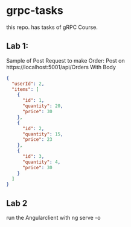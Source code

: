 # grpc-tasks
this repo. has tasks of gRPC Course.

Lab 1: 
-------------------------------------------------------------------
Sample of Post Request to make Order: 
Post on https://localhost:5001/api/Orders
With Body
```json
{
  "userId": 2,
  "items": [
    {
      "id": 1,
      "quantity": 20,
      "price": 30
    },
	{
      "id": 2,
      "quantity": 15,
      "price": 23
    },
	{
      "id": 3,
      "quantity": 4,
      "price": 30
    }
  ]
}
```

Lab 2
-----------------------------------------------------------------
run the Angularclient with ng serve -o

